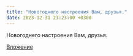 ```yaml
---
title: "Новогоднего настроения Вам, друзья."
date: 2023-12-31 23:23:00 +0300
---
```


Новогоднего настроения Вам, друзья.

[Вложение](/assets/vk_photos/2/8zrKPtb51bo.jpg)
